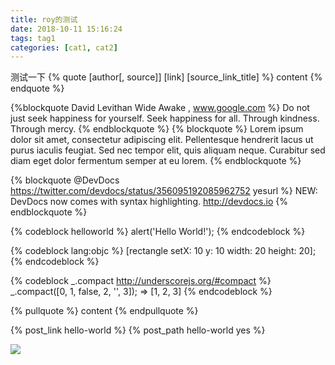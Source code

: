 ```yaml
---
title: roy的测试
date: 2018-10-11 15:16:24
tags: tag1
categories: [cat1, cat2]
---
```


测试一下
{% quote [author[, source]] [link] [source_link_title] %}
content
{% endquote %}

 


{%blockquote David Levithan Wide Awake , www.google.com %}
Do not just seek happiness for yourself. Seek happiness for all. Through kindness. Through mercy.
{% endblockquote %}
{% blockquote %}
Lorem ipsum dolor sit amet, consectetur adipiscing elit. Pellentesque hendrerit lacus ut purus iaculis feugiat. Sed nec tempor elit, quis aliquam neque. Curabitur sed diam eget dolor fermentum semper at eu lorem.
{% endblockquote %}

{% blockquote @DevDocs https://twitter.com/devdocs/status/356095192085962752 yesurl %}
NEW: DevDocs now comes with syntax highlighting. http://devdocs.io
{% endblockquote %}

{% codeblock helloworld %}
alert('Hello World!');
{% endcodeblock %}

{% codeblock lang:objc %}
[rectangle setX: 10 y: 10 width: 20 height: 20];
{% endcodeblock %}

{% codeblock _.compact http://underscorejs.org/#compact  %}
_.compact([0, 1, false, 2, '', 3]);
=> [1, 2, 3]
{% endcodeblock %}


{% pullquote  %}
content
{% endpullquote %}

{% post_link  hello-world %}
{% post_path hello-world yes %}

![](/images/foo.png)